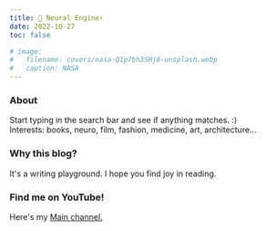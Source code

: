 ```yaml
---
title: 🧠 Neural Engine⚡
date: 2022-10-27
toc: false

# image:
#   filename: covers/nasa-Q1p7bh3SHj8-unsplash.webp
#   caption: NASA
---
```

### About
Start typing in the search bar and see if anything matches. :)
<br>Interests: books, neuro, film, fashion, medicine, art, architecture...

### Why this blog?
It's a writing playground. I hope you find joy in reading. 

### Find me on YouTube!

Here's my [Main channel.](https://www.youtube.com/channel/UCxmWaR-efUu58xKeoSZ3ySw)
